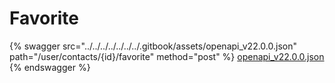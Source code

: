 # Favorite

{% swagger src="../../../../../../../.gitbook/assets/openapi_v22.0.0.json" path="/user/contacts/{id}/favorite" method="post" %}
[openapi_v22.0.0.json](../../../../../../../.gitbook/assets/openapi_v22.0.0.json)
{% endswagger %}
